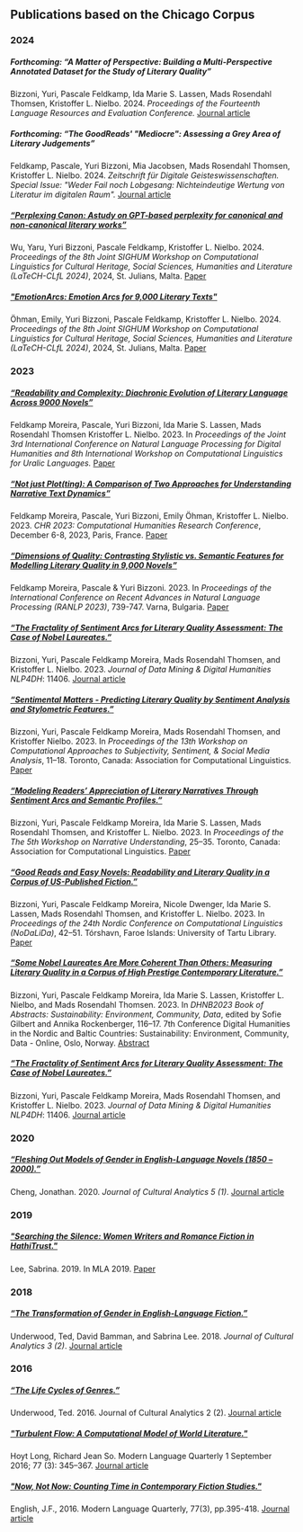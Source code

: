 ## Publications based on the Chicago Corpus

<!----- 2024 ------------------------------------------------------------------------------------>
### 2024

##### _Forthcoming_: “A Matter of Perspective: Building a Multi-Perspective Annotated Dataset for the Study of Literary Quality”
Bizzoni, Yuri, Pascale Feldkamp, Ida Marie S. Lassen, Mads Rosendahl Thomsen, Kristoffer L. Nielbo. 2024. 
_Proceedings of the Fourteenth Language Resources and Evaluation Conference._
[Journal article]()

##### _Forthcoming_: “The GoodReads' "Mediocre": Assessing a Grey Area of Literary Judgements”
Feldkamp, Pascale, Yuri Bizzoni, Mia Jacobsen, Mads Rosendahl Thomsen, Kristoffer L. Nielbo. 2024. 
_Zeitschrift für Digitale Geisteswissenschaften. Special Issue: "Weder Fail noch Lobgesang: Nichteindeutige Wertung von Literatur im digitalen Raum"._
[Journal article](https://zfdg.de/cfp-sonderband-2023)

##### [“Perplexing Canon: Astudy on GPT-based perplexity for canonical and non-canonical literary works”](https://aclanthology.org/2024.latechclfl-1.16.pdf)

Wu, Yaru, Yuri Bizzoni, Pascale Feldkamp, Kristoffer L. Nielbo. 2024. _Proceedings of the 8th Joint SIGHUM Workshop on Computational Linguistics for Cultural Heritage, Social Sciences, Humanities and Literature (LaTeCH-CLfL 2024)_, 2024, St. Julians, Malta. [Paper](https://aclanthology.org/2024.latechclfl-1.16.pdf)


##### ["EmotionArcs: Emotion Arcs for 9,000 Literary Texts"](https://aclanthology.org/2024.latechclfl-1.7.pdf)

Öhman, Emily, Yuri Bizzoni, Pascale Feldkamp, Kristoffer L. Nielbo. 2024. _Proceedings of the 8th Joint SIGHUM Workshop on Computational Linguistics for Cultural Heritage, Social Sciences, Humanities and Literature (LaTeCH-CLfL 2024)_, 2024, St. Julians, Malta. [Paper](https://aclanthology.org/2024.latechclfl-1.7.pdf)

### 2023

##### [“Readability and Complexity: Diachronic Evolution of Literary Language Across 9000 Novels”](https://aclanthology.org/2023.nlp4dh-1.27.pdf)

Feldkamp Moreira, Pascale, Yuri Bizzoni, Ida Marie S. Lassen, Mads Rosendahl Thomsen Kristoffer L. Nielbo. 2023. In _Proceedings of the Joint 3rd International Conference on Natural Language Processing for Digital Humanities and 8th International Workshop on Computational Linguistics for Uralic Languages._ [Paper](https://aclanthology.org/2023.nlp4dh-1.27.pdf)

##### [“Not just Plot(ting): A Comparison of Two Approaches for Understanding Narrative Text Dynamics”](https://ceur-ws.org/Vol-3558/paper1603.pdf)

Feldkamp Moreira, Pascale, Yuri Bizzoni, Emily Öhman, Kristoffer L. Nielbo. 2023. _CHR 2023: Computational Humanities Research Conference_, December 6-8, 2023, Paris, France. [Paper](https://ceur-ws.org/Vol-3558/paper1603.pdf)

##### [“Dimensions of Quality: Contrasting Stylistic vs. Semantic Features for Modelling Literary Quality in 9,000 Novels”](https://acl-bg.org/proceedings/2023/RANLP%202023/RANLP%202023%20Proceedings.pdf)

Feldkamp Moreira, Pascale & Yuri Bizzoni. 2023. In _Proceedings of the International Conference on Recent Advances in Natural Language Processing (RANLP 2023)_, 739-747. Varna, Bulgaria. [Paper](https://acl-bg.org/proceedings/2023/RANLP%202023/RANLP%202023%20Proceedings.pdf)

##### [“The Fractality of Sentiment Arcs for Literary Quality Assessment: The Case of Nobel Laureates.”](https://doi.org/10.46298/jdmdh.11406)

Bizzoni, Yuri, Pascale Feldkamp Moreira, Mads Rosendahl Thomsen, and Kristoffer L. Nielbo. 2023. _Journal of Data Mining & Digital Humanities NLP4DH_: 11406. [Journal article](https://doi.org/10.46298/jdmdh.11406)

##### [“Sentimental Matters - Predicting Literary Quality by Sentiment Analysis and Stylometric Features.”](https://aclanthology.org/2023.wassa-1.2)

Bizzoni, Yuri, Pascale Feldkamp Moreira, Mads Rosendahl Thomsen, and Kristoffer Nielbo. 2023. In _Proceedings of the 13th Workshop on Computational Approaches to Subjectivity, Sentiment, & Social Media Analysis_, 11–18. Toronto, Canada: Association for Computational Linguistics. [Paper](https://aclanthology.org/2023.wassa-1.2)

##### [“Modeling Readers’ Appreciation of Literary Narratives Through Sentiment Arcs and Semantic Profiles.”](https://doi.org/10.18653/v1/2023.wnu-1.5)

Bizzoni, Yuri, Pascale Feldkamp Moreira, Ida Marie S. Lassen, Mads Rosendahl Thomsen, and Kristoffer L. Nielbo. 2023. In _Proceedings of the The 5th Workshop on Narrative Understanding_, 25–35. Toronto, Canada: Association for Computational Linguistics. [Paper](https://doi.org/10.18653/v1/2023.wnu-1.5)

##### [“Good Reads and Easy Novels: Readability and Literary Quality in a Corpus of US-Published Fiction.”](https://aclanthology.org/2023.nodalida-1.5)

Bizzoni, Yuri, Pascale Feldkamp Moreira, Nicole Dwenger, Ida Marie S. Lassen, Mads Rosendahl Thomsen, and Kristoffer L. Nielbo. 2023. In _Proceedings of the 24th Nordic Conference on Computational Linguistics (NoDaLiDa)_, 42–51. Tórshavn, Faroe Islands: University of Tartu Library. [Paper](https://aclanthology.org/2023.nodalida-1.5)

##### [“Some Nobel Laureates Are More Coherent Than Others: Measuring Literary Quality in a Corpus of High Prestige Contemporary Literature.”](https://zenodo.org/record/7670464)

Bizzoni, Yuri, Pascale Feldkamp Moreira, Ida Marie S. Lassen, Kristoffer L. Nielbo, and Mads Rosendahl Thomsen. 2023. In _DHNB2023 Book of Abstracts: Sustainability: Environment, Community, Data_, edited by Sofie Gilbert and Annika Rockenberger, 116–17. 7th Conference Digital Humanities in the Nordic and Baltic Countries: Sustainability: Environment, Community, Data - Online, Oslo, Norway. [Abstract](https://zenodo.org/record/7670464)

##### [“The Fractality of Sentiment Arcs for Literary Quality Assessment: The Case of Nobel Laureates.”](https://doi.org/10.46298/jdmdh.11406)

Bizzoni, Yuri, Pascale Feldkamp Moreira, Mads Rosendahl Thomsen, and Kristoffer L. Nielbo. 2023. _Journal of Data Mining & Digital Humanities NLP4DH_: 11406. [Journal article](https://doi.org/10.46298/jdmdh.11406)

### 2020

##### [“Fleshing Out Models of Gender in English-Language Novels (1850 – 2000).”](https://doi.org/10.22148/001c.11652)
Cheng, Jonathan. 2020. _Journal of Cultural Analytics 5 (1)_. [Journal article](https://doi.org/10.22148/001c.11652)

### 2019

##### ["Searching the Silence: Women Writers and Romance Fiction in HathiTrust."](https://hcommons.org/deposits/item/hc:22251)
Lee, Sabrina. 2019. In MLA 2019. [Paper](https://hcommons.org/deposits/item/hc:22251)

### 2018

##### [“The Transformation of Gender in English-Language Fiction.”](https://doi.org/10.22148/16.019)

Underwood, Ted, David Bamman, and Sabrina Lee. 2018. _Journal of Cultural Analytics 3 (2)_. [Journal article](https://doi.org/10.22148/16.019)

### 2016

##### [“The Life Cycles of Genres.”](https://doi.org/10.22148/16.005)
Underwood, Ted. 2016. Journal of Cultural Analytics 2 (2). [Journal article](https://doi.org/10.22148/16.005)

##### ["Turbulent Flow: A Computational Model of World Literature."](https://doi.org/10.1215/00267929-3570656)
Hoyt Long, Richard Jean So. Modern Language Quarterly 1 September 2016; 77 (3): 345–367. [Journal article](https://doi.org/10.1215/00267929-3570656)

##### ["Now, Not Now: Counting Time in Contemporary Fiction Studies."](https://doi.org/10.1215/00267929-3570667)
English, J.F., 2016. Modern Language Quarterly, 77(3), pp.395-418. [Journal article](https://doi.org/10.1215/00267929-3570667)
